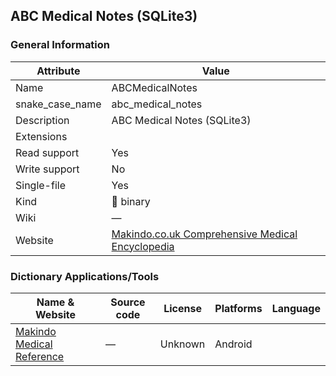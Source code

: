 ## ABC Medical Notes (SQLite3)

### General Information

| Attribute       | Value                                                                                           |
| --------------- | ----------------------------------------------------------------------------------------------- |
| Name            | ABCMedicalNotes                                                                                 |
| snake_case_name | abc_medical_notes                                                                               |
| Description     | ABC Medical Notes (SQLite3)                                                                     |
| Extensions      |                                                                                                 |
| Read support    | Yes                                                                                             |
| Write support   | No                                                                                              |
| Single-file     | Yes                                                                                             |
| Kind            | 🔢 binary                                                                                        |
| Wiki            | ―                                                                                               |
| Website         | [Makindo.co.uk Comprehensive Medical Encyclopedia](https://www.makindo.co.uk/topics/_index.php) |

### Dictionary Applications/Tools

| Name & Website                                                                                              | Source code | License | Platforms | Language |
| ----------------------------------------------------------------------------------------------------------- | ----------- | ------- | --------- | -------- |
| [Makindo Medical Reference](https://play.google.com/store/apps/details?id=com.pocketmednotes2014.secondapp) | ―           | Unknown | Android   |          |
